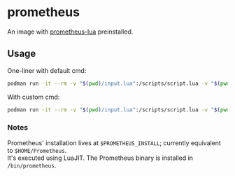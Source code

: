 # prometheus

An image with [prometheus-lua](https://github.com/prometheus-lua/Prometheus) preinstalled.

## Usage

One-liner with default cmd:

```sh
podman run -it --rm -v "$(pwd)/input.lua":/scripts/script.lua -v "$(pwd)/output.lua":/scripts/script.obfuscated.lua docker.io/3xpo/prometheus
```

With custom cmd:

```sh
podman run -it --rm -v "$(pwd)/input.lua":/scripts/script.lua -v "$(pwd)/output.lua":/scripts/script.obfuscated.lua docker.io/3xpo/prometheus prometheus --preset Medium /scripts/script.lua
```

### Notes

Prometheus' installation lives at `$PROMETHEUS_INSTALL`; currently equivalent to `$HOME/Prometheus`.<br/>
It's executed using LuaJIT. The Prometheus binary is installed in `/bin/prometheus`.
